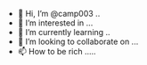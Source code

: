 - 👋 Hi, I’m @camp003 ..
- 👀 I’m interested in ...
- 🌱 I’m currently learning ..
- 💞️ I’m looking to collaborate on ...
- 📫 How to be rich .....

<!---
camp003/camp003 is a ✨ special ✨ repository because its `README.md` (this file) appears on your GitHub profile.
You can click the Preview link to take a look at your changes.
--->
